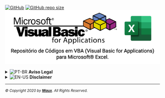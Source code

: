 [![GitHub](https://img.shields.io/github/license/Maux/vba-codes)](https://opensource.org/licenses/MIT) [![GitHub repo size](https://img.shields.io/github/repo-size/Maux/vba-codes?color=blue&label=vba-codes&logo=github&logoColor=white)](https://github.com/Maux/vba-codes/)<br>
<a href="https://github.com/Maux/vba-codes" alt="VBA-CODES" title="Códigos de VBA para Microsoft<sup>&reg;</sup> Excel"><img src="./src/img/vba-codes.png" title="VBA Excel" alt="VBA Excel"></a>
<details>
  <summary><img src="https://upload.wikimedia.org/wikipedia/commons/thumb/0/05/Flag_of_Brazil.svg/22px-Flag_of_Brazil.svg.png" alt="PT-BR" title="PT-BR"> <strong>Aviso Legal</strong></summary>
  <blockquote>
    <h3>Repositório de Códigos em VBA (Visual Basic for Applications) para Microsoft<sup>&reg;</sup> Excel.</h3><p>Repositório destinado para códigos (módulos, módulos de classe, formulários) e planilhas de exemplo em Microsoft<sup>&reg;</sup> Excel, com o objetivo de ajudar, informar e disseminar esta linguagem de programação.<br>Os códigos estão comentados em inglês, para uma maior abrangência de usuários.<br>Nenhum código ou planilha disponíveis neste repositório, tem a intenção de prejudicar ou danificar o sistema operacional ou a máquina que será executado.<br>É de responsabilidade do usuário a aplicação e/ou o uso do conteúdo deste repositório.<br>A performance de execução dos códigos e/ou planilhas, pode variar dependendo dos recursos de cada máquina.</p>
    <p>Este repositório não possui vínculos e/ou qualquer parceria com a Microsoft Corporation<sup>&reg;</sup>.<br>Os logos VBA & Excel são marcas registradas Microsoft Corporation<sup>&reg;</sup>, detentora de seus direitos autorais.</p>
  </blockquote>
</details>

<details>
  <summary><img src="https://upload.wikimedia.org/wikipedia/commons/thumb/a/a4/Flag_of_the_United_States.svg/22px-Flag_of_the_United_States.svg.png" alt="EN-US" title="EN-US"> <strong>Disclaimer</strong></summary>
  <blockquote>
    <h3>Code Repository in Visual Basic for Applications (VBA) for Microsoft<sup>&reg;</sup> Excel.</h3><p>Repository intended to codes (modules, class modules, forms) and sample spreadsheets in Microsoft Excel<sup>&reg;</sup>, in order to help inform and disseminate this programming language.<br>The codes are commented in English, for a wider range of users.<br>No code or spreadsheet available in this repository, intends to harm or damage the operating system or the machine that will run.<br>User is responsible for the application and / or use of the contents of this repository.<br>The performance of the implementation of codes and / or spreadsheets, can vary depending on the features of each machine.</p>
    <p>This repository does not have any links and / or any partnership with Microsoft Corporation<sup>&reg;</sup>.<br>VBA & Excel logos are registered trademarks Microsoft Corporation<sup>&reg;</sup>, which owns its copyright.</p></blockquote>
</details>
<hr>
<sup><em>&copy; Copyright 2020 by <strong><a href="https://maux.github.io/mypage/" alt="Maux" target="_blank">Maux</a></strong>. All Rights Reserved.</em></sup>
